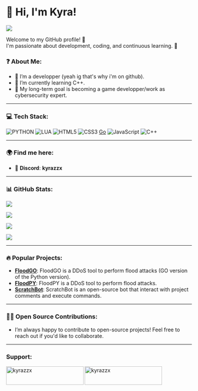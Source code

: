 # 👋 Hi, I'm Kyra!
![](https://count.getloli.com/get/@kyrazzx.github.readme)

Welcome to my GitHub profile! 🎉  
I'm passionate about development, coding, and continuous learning. 🚀

### ❓ About Me:
- 🔭 I’m a developper (yeah ig that's why i'm on github).
- 🌱 I’m currently learning C++.
- 🧩 My long-term goal is becoming a game developper/work as cybersecurity expert.

---

### 💻 Tech Stack:
![PYTHON](https://img.shields.io/badge/python-%23E34F26.svg?style=for-the-badge&logo=python&logoColor=white)  ![LUA](https://img.shields.io/badge/lua-%231572B6.svg?style=for-the-badge&logo=lua&logoColor=white) ![HTML5](https://img.shields.io/badge/html5-%23E34F26.svg?style=for-the-badge&logo=html5&logoColor=white) ![CSS3](https://img.shields.io/badge/css3-%231572B6.svg?style=for-the-badge&logo=css3&logoColor=white) 
[Go](https://img.shields.io/badge/go-%2300599C.svg?style=for-the-badge&logo=c%2B%2B&logoColor=white)
![JavaScript](https://img.shields.io/badge/javascript-%23323330.svg?style=for-the-badge&logo=javascript&logoColor=%23F7DF1E) ![C++](https://img.shields.io/badge/c++-%2300599C.svg?style=for-the-badge&logo=c%2B%2B&logoColor=white)

---

### 🌍 Find me here:
- 🔗 **Discord**: **kyrazzx**

---

### 📊 GitHub Stats:

![](https://github-readme-stats.vercel.app/api?username=kyrazzx&&show_icons=true8&theme=midnight-purple)

![](https://github-readme-stats.vercel.app/api/top-langs/?username=kyrazzx&langs_count=8&theme=midnight-purple)

![](https://github-profile-summary-cards.vercel.app/api/cards/profile-details?username=kyrazzx&theme=midnight_purple)

![](https://github-profile-trophy.vercel.app/?username=kyrazzx&theme=tokyonight)

---

### 🔥 Popular Projects:

- [**FloodGO**](https://github.com/kyrazzx/floodgo): FloodGO is a DDoS tool to perform flood attacks (GO version of the Python version).
- [**FloodPY**](https://github.com/kyrazzx/floodpy): FloodPY is a DDoS tool to perform flood attacks.
- [**ScratchBot**](https://github.com/kyrazzx/ScratchBot): ScratchBot is an open-source bot that interact with project comments and execute commands. 

---

### 🧑‍💻 Open Source Contributions:

- I’m always happy to contribute to open-source projects! Feel free to reach out if you'd like to collaborate.

---

<h3 align="left">Support:</h3>
<p><a href="https://www.buymeacoffee.com/kyrazzx"> <img align="left" src="https://cdn.buymeacoffee.com/buttons/v2/default-yellow.png" height="50" width="210" alt="kyrazzx" /></a><a href="https://ko-fi.com/kyrazzx"> <img align="left" src="https://cdn.ko-fi.com/cdn/kofi3.png?v=3" height="50" width="210" alt="kyrazzx" /></a></p><br><br>
